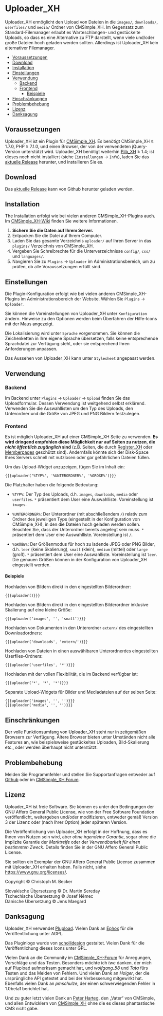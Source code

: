 # Uploader_XH

Uploader_XH ermöglicht den Upload von Dateien in die `images/`,
`downloads/`, `userfiles/` und `media/` Ordner von CMSimple_XH.
Im Gegensatz zum Standard-Filemanager erlaubt es Warteschlangen- und
gestückelte Uploads, so dass es eine Alternative zu FTP darstellt, wenn
viele und/oder große Dateien hoch geladen werden sollten. Allerdings ist
Uploader_XH kein alternativer Filemanager.

- [Voraussetzungen](#voraussetzungen)
- [Download](#download)
- [Installation](#installation)
- [Einstellungen](#einstellungen)
- [Verwendung](#verwendung)
  - [Backend](#backend)
  - [Frontend](#frontend)
    - [Beispiele](#beispiele)
- [Einschränkungen](#einschränkungen)
- [Problembehebung](#problembehebung)
- [Lizenz](#lizenz)
- [Danksagung](#danksagung)

## Voraussetzungen

Uploader_XH ist ein Plugin für [CMSimple_XH](https://www.cmsimple-xh.org/de/).
Es benötigt CMSimple_XH ≥ 1.7.0, PHP ≥ 7.1.0,
und einen Browser, der von der verwendeten jQuery-Version unterstützt wird.
Uploader_XH benötigt weiterhin [Plib_XH](https://github.com/cmb69/plib_xh) ≥ 1.4;
ist dieses noch nicht installiert (siehe `Einstellungen` → `Info`),
laden Sie das [aktuelle Release](https://github.com/cmb69/plib_xh/releases/latest)
herunter, und installieren Sie es.

## Download

Das [aktuelle Release](https://github.com/cmb69/uploader_xh/releases/latest)
kann von Github herunter geladen werden.

## Installation

The Installation erfolgt wie bei vielen anderen CMSimple_XH-Plugins auch.
Im [CMSimple_XH-Wiki](https://wiki.cmsimple-xh.org/de/?fuer-anwender/arbeiten-mit-dem-cms/plugins)
finden Sie weitere Informationen.

1. **Sichern Sie die Daten auf Ihrem Server.**
1. Entpacken Sie die Datei auf Ihrem Computer.
1. Laden Sie das gesamte Verzeichnis `uploader/` auf Ihren Server in
   das `plugins/` Verzeichnis von CMSimple_XH.
1. Vergeben Sie Schreibrechte für die Unterverzeichnisse `config/`,
   `css/` und `languages/`.
1. Navgieren Sie zu `Plugins` → `Uploader` im Administrationsbereich,
   um zu prüfen, ob alle Voraussetzungen erfüllt sind.

## Einstellungen

Die Plugin-Konfiguration erfolgt wie bei vielen anderen CMSimple_XH-Plugins
im Administrationsbereich der Website. Wählen Sie `Plugins` → `Uploader`.

Sie können die Voreinstellungen von Uploader_XH unter `Konfiguration`
ändern. Hinweise zu den Optionen werden beim Überfahren der Hilfe-Icons mit
der Maus angezeigt.

Die Lokalisierung wird unter `Sprache` vorgenommen. Sie können die
Zeichenketten in Ihre eigene Sprache übersetzen, falls keine entsprechende
Sprachdatei zur Verfügung steht, oder sie entsprechend Ihren Anforderungen
anpassen.

Das Aussehen von Uploader_XH kann unter `Stylesheet` angepasst werden.

## Verwendung

### Backend

Im Backend unter `Plugins` → `Uploader` → `Upload` finden Sie
das Uploadformular. Dessen Verwendung ist weitgehend selbst erklärend.
Verwenden Sie die Auswahllisten um den Typ des Uploads, den Unterordner und
die Größe von JPEG und PNG Bildern festzulegen.

### Frontend

Es ist möglich Uploader_XH auf einer CMSimple_XH Seite zu verwenden.
**Es wird dringend empfohlen diese Möglichkeit nur auf Seiten zu nutzen, die
*nicht öffentlich zugänglich* sind** (z.B. Seiten, die durch
[Register_XH](https://github.com/cmb69/register_xh) oder
[Memberpages](https://github.com/cmsimple-xh/memberpages) geschützt sind).
Andernfalls könnte sich der Disk-Space Ihres Servers schnell mit
nutzlosen oder gar gefährlichen Dateien füllen.

Um das Upload-Widget anzuzeigen, fügen Sie im Inhalt ein:

    {{{uploader('%TYP%', '%UNTERORDNER%', '%GRÖßE%')}}}

Die Platzhalter haben die folgende Bedeutung:

- `%TYP%`:
  Der Typ des Uploads, d.h. `images`, `downloads`, `media` oder `userfiles`.
  `*` präsentiert dem User eine Auswahlliste. Voreinstellung ist `images`.

- `%UNTERORDNER%`:
  Der Unterordner (mit abschließendem `/`) relativ zum Ordner des
  jeweiligen Typs (eingestellt in der Konfiguration von CMSimple_XH), in den
  die Dateien hoch geladen werden sollen. Beachten Sie, dass der Unterordner
  bereits angelegt sein muss. `*` präsentiert dem User eine
  Auswahlliste. Voreinstellung ist `/`.

- `%GRÖßE%`:
  Der Größenmodus für hoch zu ladende JPEG oder PNG Bilder, d.h. `leer`
  (keine Skalierung), `small` (klein), `medium` (mittel) oder `large` (groß).
  `*` präsentiert dem User eine Auswahlliste. Voreinstellung ist `leer`.
  Die genauen Größen können in der Konfiguration von Uploader_XH eingestellt werden.

#### Beispiele

Hochladen von Bildern direkt in den eingestellten Bilderordner:

    {{{uploader()}}}

Hochladen von Bildern direkt in den eingestellten Bilderordner inklusive Skalierung auf eine kleine Größe:

    {{{uploader('images', '', 'small')}}}

Hochladen von Dokumenten in den Unterordner `extern/` des eingestellten Downloadordners:

    {{{uploader('downloads', 'extern/')}}}

Hochladen von Dateien in einen auswählbaren Unterordnerdes eingestellten Userfiles-Ordners:

    {{{uploader('userfiles', '*')}}}

Hochladen mit der vollen Flexibilität, die im Backend verfügbar ist:

    {{{uploader('*', '*', '*')}}}

Separate Upload-Widgets für Bilder und Mediadateien auf der selben Seite:

    {{{uploader('images', '', '')}}}
    {{{uploader('media', '', '')}}}

## Einschränkungen

Der volle Funktionsumfang von Uploader_XH steht nur in zeitgemäßen Browsern
zur Verfügung. Ältere Browser bieten unter Umständen nicht alle Features an,
wie beispielsweise gestückeltes Uploaden, Bild-Skalierung etc.,
oder werden überhaupt nicht unterstützt.

## Problembehebung

Melden Sie Programmfehler und stellen Sie Supportanfragen entweder auf
[Github](https://github.com/cmb69/uploader_xh/issues)
oder im [CMSimple_XH Forum](https://cmsimpleforum.com/).

## Lizenz

Uploader_XH ist freie Software. Sie können es unter den Bedingungen
der GNU Affero General Public License, wie von der Free Software Foundation
veröffentlicht, weitergeben und/oder modifizieren, entweder gemäß
Version 3 der Lizenz oder (nach Ihrer Option) jeder späteren Version.

Die Veröffentlichung von Uploader_XH erfolgt in der Hoffnung, dass es
Ihnen von Nutzen sein wird, aber *ohne irgendeine Garantie*, sogar ohne
die implizite Garantie der *Marktreife* oder der *Verwendbarkeit für einen
bestimmten Zweck*. Details finden Sie in der GNU Affero General Public License.

Sie sollten ein Exemplar der GNU Affero General Public License zusammen mit
Uploader_XH erhalten haben. Falls nicht, siehe <https://www.gnu.org/licenses/>.

Copyright © Christoph M. Becker

Slovakische Übersetzung © Dr. Martin Sereday<br>
Tschechische Übersetzung © Josef Němec<br>
Dänische Übersetzung © Jens Maegard

## Danksagung

Uploader_XH verwendet [Plupload](https://www.plupload.com/).
Vielen Dank an [Ephox](https://www.ephox.com/) für die Veröffentlichung unter AGPL.

Das Pluginlogo wurde von [schollidesign](https://www.deviantart.com/schollidesign) gestaltet.
Vielen Dank für die Veröffentlichung dieses Icons unter GPL.

Vielen Dank an die Community im [CMSimple_XH-Forum](http://www.cmsimpleforum.com)
für Anregungen, Vorschläge und das Testen.
Besonders möchte ich *twc* danken, der mich auf Plupload aufmerksam gemacht hat,
und *wolfgang_58* und *Tata* fürs Testen und das Melden von Fehlern.
Und vielen Dank an *Holger*, der die ursprüngliche API getestet und bei der Verbesserung mitgewirkt hat.
Ebenfalls vielen Dank an *pmschulze*, der einen schwerwiegenden Fehler
in 1.0beta1 berichtet hat.

Und zu guter letzt vielen Dank an [Peter Harteg](http://www.harteg.dk/),
den „Vater“ von CMSimple, und allen Entwicklern von
[CMSimple_XH](https://www.cmsimple-xh.org/de/) ohne die es dieses
phantastische CMS nicht gäbe.
